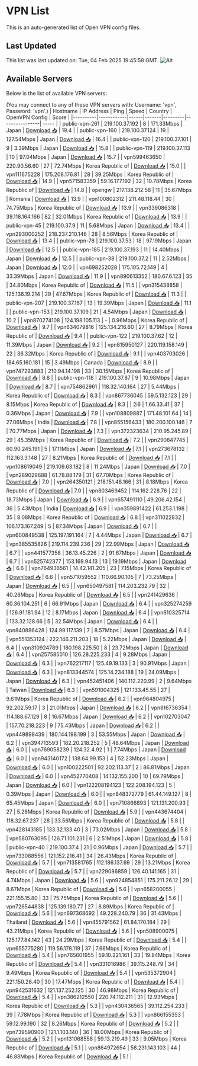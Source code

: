 # VPN List

This is an auto-generated list of Open VPN config files.

## Last Updated

This list was last updated on: Tue, 04 Feb 2025 19:45:58 GMT.
![Alt](https://repobeats.axiom.co/api/embed/186b98318ef1479477931607c1ad7d823f12451f.svg "Repobeats analytics image")

## Available Servers

Below is the list of available VPN servers:

(You may connect to any of these VPN servers with: Username: 'vpn', Password: 'vpn'.)
| Hostname | IP Address | Ping | Speed | Country | OpenVPN Config | Score |
|----------|------------|------|-------|---------|----------------| ----- |
| public-vpn-261 | 219.100.37.192 | 8 | 171.33Mbps | Japan | [Download 📥](./configs/server_0_JP.ovpn) | 19.4 |
| public-vpn-160 | 219.100.37.124 | 19 | 127.54Mbps | Japan | [Download 📥](./configs/server_1_JP.ovpn) | 16.4 |
| public-vpn-120 | 219.100.37.101 | 9 | 3.39Mbps | Japan | [Download 📥](./configs/server_2_JP.ovpn) | 15.8 |
| public-vpn-119 | 219.100.37.113 | 10 | 97.04Mbps | Japan | [Download 📥](./configs/server_3_JP.ovpn) | 15.7 |
| vpn599463650 | 220.90.56.60 | 27 | 72.74Mbps | Korea Republic of | [Download 📥](./configs/server_4_KR.ovpn) | 15.0 |
| vpn111675228 | 175.208.176.81 | 28 | 39.25Mbps | Korea Republic of | [Download 📥](./configs/server_5_KR.ovpn) | 14.9 |
| vpn571583359 | 59.16.177.192 | 32 | 10.78Mbps | Korea Republic of | [Download 📥](./configs/server_6_KR.ovpn) | 14.8 |
| opengw | 217.138.212.58 | 11 | 35.67Mbps | Romania | [Download 📥](./configs/server_7_RO.ovpn) | 13.9 |
| vpn100802312 | 211.48.118.44 | 30 | 74.75Mbps | Korea Republic of | [Download 📥](./configs/server_8_KR.ovpn) | 13.9 |
| vpn339086318 | 39.118.164.166 | 82 | 32.01Mbps | Korea Republic of | [Download 📥](./configs/server_9_KR.ovpn) | 13.9 |
| public-vpn-45 | 219.100.37.9 | 11 | 5.68Mbps | Japan | [Download 📥](./configs/server_10_JP.ovpn) | 13.4 |
| vpn293000252 | 218.237.210.146 | 28 | 8.56Mbps | Korea Republic of | [Download 📥](./configs/server_11_KR.ovpn) | 13.4 |
| public-vpn-78 | 219.100.37.53 | 18 | 97.19Mbps | Japan | [Download 📥](./configs/server_12_JP.ovpn) | 12.5 |
| public-vpn-185 | 219.100.37.193 | 11 | 14.40Mbps | Japan | [Download 📥](./configs/server_13_JP.ovpn) | 12.5 |
| public-vpn-38 | 219.100.37.2 | 11 | 2.52Mbps | Japan | [Download 📥](./configs/server_14_JP.ovpn) | 12.0 |
| vpn698252028 | 175.105.72.149 | 4 | 33.39Mbps | Japan | [Download 📥](./configs/server_15_JP.ovpn) | 11.9 |
| vpn890613352 | 180.67.6.123 | 35 | 34.80Mbps | Korea Republic of | [Download 📥](./configs/server_16_KR.ovpn) | 11.5 |
| vpn315438858 | 125.136.19.214 | 29 | 47.67Mbps | Korea Republic of | [Download 📥](./configs/server_17_KR.ovpn) | 11.3 |
| public-vpn-207 | 219.100.37.167 | 13 | 19.39Mbps | Japan | [Download 📥](./configs/server_18_JP.ovpn) | 11.1 |
| public-vpn-153 | 219.100.37.109 | 21 | 4.54Mbps | Japan | [Download 📥](./configs/server_19_JP.ovpn) | 10.2 |
| vpn870274108 | 124.198.105.113 | - | 0.96Mbps | Korea Republic of | [Download 📥](./configs/server_20_KR.ovpn) | 9.7 |
| vpn634079816 | 125.134.216.60 | 27 | 8.79Mbps | Korea Republic of | [Download 📥](./configs/server_21_KR.ovpn) | 9.4 |
| public-vpn-122 | 219.100.37.62 | 12 | 11.39Mbps | Japan | [Download 📥](./configs/server_22_JP.ovpn) | 9.2 |
| vpn815950127 | 220.119.158.149 | 22 | 36.32Mbps | Korea Republic of | [Download 📥](./configs/server_23_KR.ovpn) | 9.1 |
| vpn403703026 | 184.65.160.181 | 15 | 3.49Mbps | Canada | [Download 📥](./configs/server_24_CA.ovpn) | 8.9 |
| vpn747293883 | 210.94.14.198 | 33 | 30.15Mbps | Korea Republic of | [Download 📥](./configs/server_25_KR.ovpn) | 8.8 |
| public-vpn-118 | 219.100.37.87 | 9 | 10.98Mbps | Japan | [Download 📥](./configs/server_26_JP.ovpn) | 8.7 |
| vpn754862961 | 118.32.140.164 | 27 | 5.44Mbps | Korea Republic of | [Download 📥](./configs/server_27_KR.ovpn) | 8.3 |
| vpn867736045 | 59.5.132.123 | 29 | 8.15Mbps | Korea Republic of | [Download 📥](./configs/server_28_KR.ovpn) | 8.3 |
| 2i6 | 1.66.33.41 | 37 | 0.36Mbps | Japan | [Download 📥](./configs/server_29_JP.ovpn) | 7.9 |
| vpn108809887 | 171.48.101.64 | 14 | 27.06Mbps | India | [Download 📥](./configs/server_30_IN.ovpn) | 7.8 |
| vpn855156433 | 180.200.100.146 | 7 | 70.77Mbps | Japan | [Download 📥](./configs/server_31_JP.ovpn) | 7.3 |
| vpn372323634 | 210.95.245.89 | 29 | 45.35Mbps | Korea Republic of | [Download 📥](./configs/server_32_KR.ovpn) | 7.2 |
| vpn290847745 | 60.90.245.191 | 5 | 17.11Mbps | Japan | [Download 📥](./configs/server_33_JP.ovpn) | 7.1 |
| vpn273678132 | 112.163.3.148 | 27 | 8.21Mbps | Korea Republic of | [Download 📥](./configs/server_34_KR.ovpn) | 7.1 |
| vpn108619049 | 219.109.63.182 | 8 | 11.24Mbps | Japan | [Download 📥](./configs/server_35_JP.ovpn) | 7.0 |
| vpn289029688 | 61.78.88.179 | 31 | 67.70Mbps | Korea Republic of | [Download 📥](./configs/server_36_KR.ovpn) | 7.0 |
| vpn264350121 | 218.151.48.166 | 31 | 8.18Mbps | Korea Republic of | [Download 📥](./configs/server_37_KR.ovpn) | 7.0 |
| vpn803469452 | 114.162.228.76 | 22 | 18.73Mbps | Japan | [Download 📥](./configs/server_38_JP.ovpn) | 6.9 |
| vpn657491110 | 49.206.42.154 | 36 | 5.43Mbps | India | [Download 📥](./configs/server_39_IN.ovpn) | 6.9 |
| vpn359891422 | 61.253.1.198 | 35 | 8.08Mbps | Korea Republic of | [Download 📥](./configs/server_40_KR.ovpn) | 6.8 |
| vpn311022832 | 106.173.167.249 | 5 | 87.34Mbps | Japan | [Download 📥](./configs/server_41_JP.ovpn) | 6.7 |
| vpn600849538 | 125.197.191.164 | 7 | 4.44Mbps | Japan | [Download 📥](./configs/server_42_JP.ovpn) | 6.7 |
| vpn385535826 | 219.114.239.236 | 29 | 22.99Mbps | Japan | [Download 📥](./configs/server_43_JP.ovpn) | 6.7 |
| vpn441577358 | 36.13.45.226 | 2 | 91.67Mbps | Japan | [Download 📥](./configs/server_44_JP.ovpn) | 6.7 |
| vpn525742377 | 153.169.94.13 | 13 | 19.19Mbps | Japan | [Download 📥](./configs/server_45_JP.ovpn) | 6.6 |
| vpn764936561 | 14.42.141.205 | 23 | 7.15Mbps | Korea Republic of | [Download 📥](./configs/server_46_KR.ovpn) | 6.6 |
| vpn571059552 | 110.66.90.105 | 7 | 73.25Mbps | Japan | [Download 📥](./configs/server_47_JP.ovpn) | 6.5 |
| vpn650497581 | 114.203.232.79 | 32 | 40.26Mbps | Korea Republic of | [Download 📥](./configs/server_48_KR.ovpn) | 6.5 |
| vpn241429636 | 60.36.104.251 | 6 | 66.91Mbps | Japan | [Download 📥](./configs/server_49_JP.ovpn) | 6.4 |
| vpn325274259 | 126.91.181.94 | 12 | 8.17Mbps | Japan | [Download 📥](./configs/server_50_JP.ovpn) | 6.4 |
| vpn610325714 | 133.32.128.66 | 5 | 32.54Mbps | Japan | [Download 📥](./configs/server_51_JP.ovpn) | 6.4 |
| vpn840886428 | 124.99.117.139 | 7 | 8.57Mbps | Japan | [Download 📥](./configs/server_52_JP.ovpn) | 6.4 |
| vpn551353124 | 222.146.211.203 | 18 | 5.22Mbps | Japan | [Download 📥](./configs/server_53_JP.ovpn) | 6.4 |
| vpn310924789 | 180.198.225.50 | 8 | 23.72Mbps | Japan | [Download 📥](./configs/server_54_JP.ovpn) | 6.4 |
| vpn257585010 | 126.28.225.233 | 4 | 9.28Mbps | Japan | [Download 📥](./configs/server_55_JP.ovpn) | 6.3 |
| vpn762217117 | 125.49.19.133 | 3 | 90.91Mbps | Japan | [Download 📥](./configs/server_56_JP.ovpn) | 6.3 |
| vpn813344574 | 125.14.234.188 | 19 | 24.09Mbps | Japan | [Download 📥](./configs/server_57_JP.ovpn) | 6.3 |
| vpn452451406 | 140.112.220.99 | 2 | 9.64Mbps | Taiwan | [Download 📥](./configs/server_58_TW.ovpn) | 6.3 |
| vpn591004325 | 121.133.45.55 | 27 | 9.61Mbps | Korea Republic of | [Download 📥](./configs/server_59_KR.ovpn) | 6.2 |
| vpn964804975 | 92.202.59.17 | 3 | 21.01Mbps | Japan | [Download 📥](./configs/server_60_JP.ovpn) | 6.2 |
| vpn816736354 | 114.188.67.129 | 8 | 16.67Mbps | Japan | [Download 📥](./configs/server_61_JP.ovpn) | 6.2 |
| vpn102703047 | 157.70.218.223 | 9 | 75.43Mbps | Japan | [Download 📥](./configs/server_62_JP.ovpn) | 6.2 |
| vpn449898439 | 180.144.198.199 | 3 | 53.55Mbps | Japan | [Download 📥](./configs/server_63_JP.ovpn) | 6.2 |
| vpn394713593 | 182.20.218.252 | 5 | 48.64Mbps | Japan | [Download 📥](./configs/server_64_JP.ovpn) | 6.0 |
| vpn769058239 | 124.32.4.92 | 1 | 7.74Mbps | Japan | [Download 📥](./configs/server_65_JP.ovpn) | 6.0 |
| vpn943140172 | 138.64.99.153 | 4 | 52.23Mbps | Japan | [Download 📥](./configs/server_66_JP.ovpn) | 6.0 |
| vpn100222501 | 92.202.113.37 | 2 | 86.81Mbps | Japan | [Download 📥](./configs/server_67_JP.ovpn) | 6.0 |
| vpn452770408 | 14.132.155.200 | 10 | 69.79Mbps | Japan | [Download 📥](./configs/server_68_JP.ovpn) | 6.0 |
| vpn122208194123 | 122.208.194.123 | 5 | 0.39Mbps | Japan | [Download 📥](./configs/server_69_JP.ovpn) | 6.0 |
| vpn848372779 | 61.44.149.127 | 8 | 65.45Mbps | Japan | [Download 📥](./configs/server_70_JP.ovpn) | 6.0 |
| vpn710866893 | 121.131.200.93 | 27 | 5.28Mbps | Korea Republic of | [Download 📥](./configs/server_71_KR.ovpn) | 5.9 |
| vpn443674404 | 118.32.67.237 | 28 | 33.56Mbps | Korea Republic of | [Download 📥](./configs/server_72_KR.ovpn) | 5.8 |
| vpn428143185 | 133.32.133.40 | 3 | 73.02Mbps | Japan | [Download 📥](./configs/server_73_JP.ovpn) | 5.8 |
| vpn580763095 | 126.71.101.231 | 6 | 2.51Mbps | Japan | [Download 📥](./configs/server_74_JP.ovpn) | 5.8 |
| public-vpn-40 | 219.100.37.4 | 21 | 0.96Mbps | Japan | [Download 📥](./configs/server_75_JP.ovpn) | 5.7 |
| vpn733088556 | 121.152.216.41 | 34 | 26.43Mbps | Korea Republic of | [Download 📥](./configs/server_76_KR.ovpn) | 5.7 |
| vpn713581765 | 112.186.137.69 | 29 | 13.21Mbps | Korea Republic of | [Download 📥](./configs/server_77_KR.ovpn) | 5.7 |
| vpn229086859 | 126.40.141.165 | 31 | 4.74Mbps | Japan | [Download 📥](./configs/server_78_JP.ovpn) | 5.6 |
| vpn924854851 | 175.211.26.12 | 29 | 8.67Mbps | Korea Republic of | [Download 📥](./configs/server_79_KR.ovpn) | 5.6 |
| vpn658200055 | 221.155.15.80 | 33 | 75.75Mbps | Korea Republic of | [Download 📥](./configs/server_80_KR.ovpn) | 5.6 |
| vpn726544838 | 125.139.180.77 | 27 | 8.89Mbps | Korea Republic of | [Download 📥](./configs/server_81_KR.ovpn) | 5.6 |
| vpn697368692 | 49.228.240.79 | 36 | 31.43Mbps | Thailand | [Download 📥](./configs/server_82_TH.ovpn) | 5.6 |
| vpn455791562 | 61.84.170.184 | 29 | 43.21Mbps | Korea Republic of | [Download 📥](./configs/server_83_KR.ovpn) | 5.6 |
| vpn508900075 | 125.177.84.142 | 43 | 24.29Mbps | Korea Republic of | [Download 📥](./configs/server_84_KR.ovpn) | 5.4 |
| vpn655775280 | 119.56.178.119 | 37 | 7.66Mbps | Korea Republic of | [Download 📥](./configs/server_85_KR.ovpn) | 5.4 |
| vpn765601955 | 59.10.221.161 | 33 | 19.84Mbps | Korea Republic of | [Download 📥](./configs/server_86_KR.ovpn) | 5.4 |
| vpn331016986 | 39.115.248.79 | 34 | 9.49Mbps | Korea Republic of | [Download 📥](./configs/server_87_KR.ovpn) | 5.4 |
| vpn535372904 | 221.150.28.40 | 30 | 17.47Mbps | Korea Republic of | [Download 📥](./configs/server_88_KR.ovpn) | 5.4 |
| vpn942531632 | 121.137.252.125 | 30 | 46.98Mbps | Korea Republic of | [Download 📥](./configs/server_89_KR.ovpn) | 5.4 |
| vpn386212550 | 220.74.112.211 | 31 | 12.93Mbps | Korea Republic of | [Download 📥](./configs/server_90_KR.ovpn) | 5.3 |
| vpn430436565 | 39.112.254.233 | 39 | 7.78Mbps | Korea Republic of | [Download 📥](./configs/server_91_KR.ovpn) | 5.3 |
| vpn866155353 | 59.12.99.190 | 32 | 8.26Mbps | Korea Republic of | [Download 📥](./configs/server_92_KR.ovpn) | 5.2 |
| vpn739590900 | 121.1.103.140 | 36 | 18.00Mbps | Korea Republic of | [Download 📥](./configs/server_93_KR.ovpn) | 5.2 |
| vpn131068558 | 59.13.219.49 | 33 | 9.05Mbps | Korea Republic of | [Download 📥](./configs/server_94_KR.ovpn) | 5.1 |
| vpn864972654 | 58.231.143.103 | 44 | 46.88Mbps | Korea Republic of | [Download 📥](./configs/server_95_KR.ovpn) | 5.1 |
